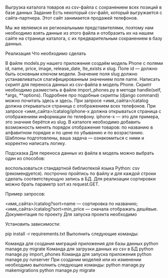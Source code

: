 Выгрузка каталога товаров из csv-файла с сохранением всех позиций в базе данных
Задание
Есть некоторый csv-файл, который выгружается с сайта-партнера. Этот сайт занимается продажей телефонов.

Мы же являемся их региональными представителями, поэтому нам необходимо взять данные из этого файла и отобразить их на нашем сайте на странице каталога, с их предварительным сохранением в базу данных.

Реализация
Что необходимо сделать

В файле models.py нашего приложения создаём модель Phone с полями id, name, price, image, release_date, lte_exists и slug. Поле id — должно быть основным ключом модели.
Значение поля slug должно устанавливаться слагифицированным значением поля name.
Написать скрипт для переноса данных из csv-файла в модель Phone. Скрипт необходимо разместить в файле import_phones.py в методе handle(self, *args, **options). Подробнее про подобные скрипты (django command) можно почитать здесь и здесь.
При запросе <имя_сайта>/catalog должна открываться страница с отображением всех телефонов.
При запросе <имя_сайта>/catalog/iphone-x должна открываться страница с отображением информации по телефону. iphone-x — это для примера, это значние берётся из slug.
В каталоге необходимо добавить возможность менять порядок отображения товаров: по названию в алфавитном порядке и по цене по убыванию и по возрастанию.
Шаблоны подготовлены, ваша задача — ознакомиться с ними и корректно написать логику.

Подсказка
Для переноса данных из файла в модель можно выбрать один из способов:

воспользоваться стандартной библиотекой языка Python: csv (рекомендуется).
построчно пройтись по файлу и для каждой строки сделать соответствующую запись в БД.
Для реализации сортировки можно брать параметр sort из request.GET.

Пример запросов:

<имя_сайта>/catalog?sort=name — сортировка по названию;
<имя_сайта>/catalog?sort=min_price — сначала отображать дешёвые.
Документация по проекту
Для запуска проекта необходимо

Установить зависимости:

pip install -r requirements.txt
Выполнить следующие команды:

Команда для создания миграций приложения для базы данных
python manage.py migrate
Команда для загрузки данных из csv в БД
python manage.py import_phones
Команда для запуска приложения
python manage.py runserver
При создании моделей или их изменении необходимо выполнить следующие команды:
python manage.py makemigrations
python manage.py migrate